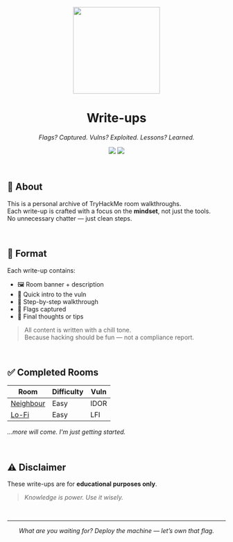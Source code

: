 <p align="center">
  <img src="https://assets.tryhackme.com/img/logo/tryhackme_logo_full.svg" width="200">
</p>

<h1 align="center">Write-ups</h1>
<p align="center"><em>Flags? Captured. Vulns? Exploited. Lessons? Learned.</em></p>

<p align="center">
  <img src="https://img.shields.io/badge/CTF-Walkthroughs-black?style=for-the-badge&logo=tryhackme" />
  <img src="https://img.shields.io/badge/Markdown-Docs-blue?style=for-the-badge&logo=markdown" />
</p>

<br>

## 🧠 About
This is a personal archive of TryHackMe room walkthroughs.  
Each write-up is crafted with a focus on the **mindset**, not just the tools.  
No unnecessary chatter — just clean steps.

<br>

## 📁 Format
Each write-up contains:

- 🖼️ Room banner + description  
- 🧩 Quick intro to the vuln  
- 🧭 Step-by-step walkthrough  
- 🎯 Flags captured  
- 🧠 Final thoughts or tips

> All content is written with a chill tone.  
> Because hacking should be fun — not a compliance report.

<br>

## ✅ Completed Rooms

| Room            | Difficulty      | Vuln            |
|-----------------|-----------------|-----------------|
| [Neighbour](./THM/Neighbour/README.md)    | Easy | IDOR |
| [Lo-Fi](./THM/Lo-Fi/README.md)            | Easy | LFI  |

*...more will come. I'm just getting started.*

<br>

## ⚠️ Disclaimer
These write-ups are for **educational purposes only**.
> *Knowledge is power. Use it wisely.*

<br>

---
<p align="center"><em>What are you waiting for? Deploy the machine — let’s own that flag.</em></p>
